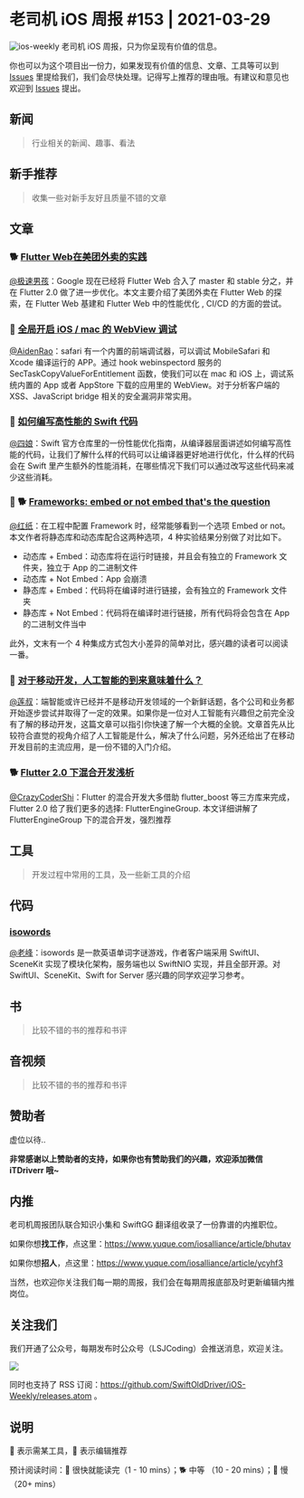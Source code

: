 # 老司机 iOS 周报 #153 | 2021-03-29

![ios-weekly](https://github.com/SwiftOldDriver/iOS-Weekly/blob/master/assets/ios-weekly.png?raw=true)
老司机 iOS 周报，只为你呈现有价值的信息。

你也可以为这个项目出一份力，如果发现有价值的信息、文章、工具等可以到 [Issues](https://github.com/SwiftOldDriver/iOS-Weekly/issues) 里提给我们，我们会尽快处理。记得写上推荐的理由哦。有建议和意见也欢迎到 [Issues](https://github.com/SwiftOldDriver/iOS-Weekly/issues) 提出。

## 新闻

> 行业相关的新闻、趣事、看法

## 新手推荐

> 收集一些对新手友好且质量不错的文章

## 文章

### 🐕 [Flutter Web在美团外卖的实践](https://mp.weixin.qq.com/s/GjFC5_85pIk9EbKPJXZsXg)

[@极速男孩](https://github.com/ztlyyznf001)：Google 现在已经将 Flutter Web 合入了 master 和 stable 分之，并在 Flutter 2.0 做了进一步优化。本文主要介绍了美团外卖在 Flutter Web 的探索，在 Flutter Web 基建和 Flutter Web 中的性能优化 , CI/CD 的方面的尝试。

### 🐎 [全局开启 iOS / mac 的 WebView 调试](https://mp.weixin.qq.com/s/bNKxQaVrPaXsZ5BPbsXy7w)

[@AidenRao](https://weibo.com/AidenRao)：safari 有一个内置的前端调试器，可以调试 MobileSafari 和 Xcode 编译运行的 APP。通过 hook  webinspectord 服务的 SecTaskCopyValueForEntitlement 函数，使我们可以在 mac 和 iOS 上，调试系统内置的 App 或者 AppStore 下载的应用里的 WebView。对于分析客户端的 XSS、JavaScript bridge 相关的安全漏洞非常实用。

### 🐢 [如何编写高性能的 Swift 代码](https://github.com/apple/swift/blob/main/docs/OptimizationTips.rst)

[@四娘](https://kemchenj.github.io)：Swift 官方仓库里的一份性能优化指南，从编译器层面讲述如何编写高性能的代码，让我们了解什么样的代码可以让编译器更好地进行优化，什么样的代码会在 Swift 里产生额外的性能消耗，在哪些情况下我们可以通过改写这些代码来减少这些消耗。

### 🚧 🐕 [Frameworks: embed or not embed that's the question](https://holyswift.app/frameworks-embed-or-not-embed-thats-the-question)

[@红纸](https://github.com/nianran)：在工程中配置 Framework 时，经常能够看到一个选项 Embed or not。本文作者将静态库和动态库配合这两种选项，4 种实验结果分别做了对比如下。

- 动态库 + Embed：动态库将在运行时链接，并且会有独立的 Framework 文件夹，独立于 App 的二进制文件
- 动态库 + Not Embed：App 会崩溃
- 静态库 + Embed：代码将在编译时进行链接，会有独立的 Framework 文件夹
- 静态库 + Not Embed：代码将在编译时进行链接，所有代码将会包含在 App 的二进制文件当中

此外，文末有一个 4 种集成方式包大小差异的简单对比，感兴趣的读者可以阅读一番。

### 🐎 [对于移动开发，人工智能的到来意味着什么？](https://mp.weixin.qq.com/s/Nt16lD-0KCpeC5ZEwxziQw)

[@莲叔](https://github.com/aaaron7)：端智能或许已经并不是移动开发领域的一个新鲜话题，各个公司和业务都开始逐步尝试并取得了一定的效果。如果你是一位对人工智能有兴趣但之前完全没有了解的移动开发，这篇文章可以指引你快速了解一个大概的全貌。文章首先从比较符合直觉的视角介绍了人工智能是什么，解决了什么问题，另外还给出了在移动开发目前的主流应用，是一份不错的入门介绍。

### 🐕 [Flutter 2.0 下混合开发浅析](https://mp.weixin.qq.com/s/hDjbMSPNz_D5JeEBMEJZCA)

[@CrazyCoderShi](https://github.com/CrazyCoderShi)：Flutter 的混合开发大多借助 flutter_boost 等三方库来完成， Flutter 2.0 给了我们更多的选择: FlutterEngineGroup. 本文详细讲解了 FlutterEngineGroup 下的混合开发，强烈推荐
## 工具

> 开发过程中常用的工具，及一些新工具的介绍

## 代码

### [isowords](https://github.com/pointfreeco/isowords)

[@老峰](https://github.com/gesantung)：isowords 是一款英语单词字谜游戏，作者客户端采用 SwiftUI、SceneKit 实现了模块化架构，服务端也以 SwiftNIO 实现，并且全部开源。对 SwiftUI、SceneKit、Swift for Server 感兴趣的同学欢迎学习参考。

## 书

> 比较不错的书的推荐和书评

## 音视频

> 比较不错的书的推荐和书评

## 赞助者

虚位以待..

**非常感谢以上赞助者的支持，如果你也有赞助我们的兴趣，欢迎添加微信 iTDriverr 哦~**

## 内推

老司机周报团队联合知识小集和 SwiftGG 翻译组收录了一份靠谱的内推职位。

如果你想**找工作**，点这里：https://www.yuque.com/iosalliance/article/bhutav

如果你想**招人**，点这里：https://www.yuque.com/iosalliance/article/ycyhf3

当然，也欢迎你关注我们每一期的周报，我们会在每期周报底部及时更新编辑内推岗位。

## 关注我们

我们开通了公众号，每期发布时公众号（LSJCoding）会推送消息，欢迎关注。

![](https://github.com/SwiftOldDriver/iOS-Weekly/blob/master/assets/qrcode_for_wechat.jpg?raw=true)

同时也支持了 RSS 订阅：https://github.com/SwiftOldDriver/iOS-Weekly/releases.atom 。

## 说明

🚧 表示需某工具，🌟 表示编辑推荐

预计阅读时间：🐎 很快就能读完（1 - 10 mins）；🐕 中等 （10 - 20 mins）；🐢 慢（20+ mins）
